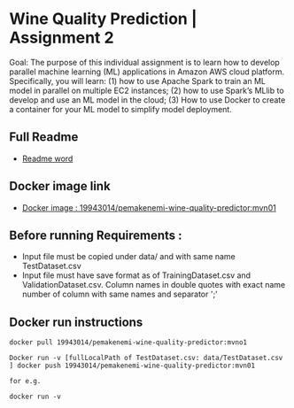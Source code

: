 # Wine Quality Prediction | Assignment 2

Goal: The purpose of this individual assignment is to learn how to develop parallel machine learning (ML) applications in Amazon AWS cloud platform. Specifically, you will learn: (1) how to use Apache Spark to train an ML model in parallel on multiple EC2 instances; (2) how to use Spark’s MLlib to develop and use an ML model in the cloud; (3) How to use Docker to create a container for your ML model to simplify model deployment.

## Full Readme 
* [Readme word](https://github.com/nieldeokar/Wine-quality-prediction/blob/master/ReadMe_doc.docx)

## Docker image link
* [Docker image : 19943014/pemakenemi-wine-quality-predictor:mvn01](hhttps://hub.docker.com/repository/docker/19943014/pemakenemi-wine-quality-predictor)


## Before running Requirements :
* Input file must be copied under data/ and with same name TestDataset.csv
* Input file must have save format as of TrainingDataset.csv and ValidationDataset.csv. Column names in double quotes with exact name number of column with same names and separator ';'




## Docker run instructions
````
docker pull 19943014/pemakenemi-wine-quality-predictor:mvno1

Docker run -v [fullLocalPath of TestDataset.csv: data/TestDataset.csv ] docker push 19943014/pemakenemi-wine-quality-predictor:mvn01

for e.g.

docker run -v 
```` 



